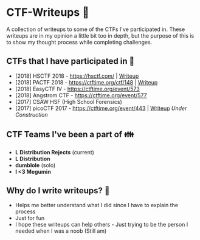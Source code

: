 # CTF-Writeups :checkered_flag:
A collection of writeups to some of the CTFs I've participated in. These writeups are in my opinion a little bit too in depth, but the purpose of this is to show my thought process while completing challenges.

## **CTFs that I have participated in :raising_hand:**

* [2018] HSCTF 2018 - https://hsctf.com/ | [Writeup](https://github.com/dumblole/CTF-Writeups/tree/master/HSCTF-2018)
* [2018] PACTF 2018 - https://ctftime.org/ctf/148 | [Writeup](https://github.com/dumblole/CTF-Writeups/tree/master/PACTF-2018)
* [2018] EasyCTF IV - https://ctftime.org/event/573
* [2018] Angstrom CTF - https://ctftime.org/event/577
* [2017] CSAW HSF (High School Forensics)
* [2017] picoCTF 2017 - https://ctftime.org/event/443 | [Writeup](https://github.com/dumblole/CTF-Writeups/tree/master/picoCTF-2017#picoctf-2017 "picoCTF2017") *Under Construction*


## **CTF Teams I've been a part of :family:**
* **L Distribution Rejects** (current)
* **L Distribution** 
* **dumblole** (solo)
* **I <3 Megumin**

## Why do I write writeups?  👏
* Helps me better understand what I did since I have to explain the process
* Just for fun
* I hope these writeups can help others - Just trying to be the person I needed when I was a noob (Still am)
